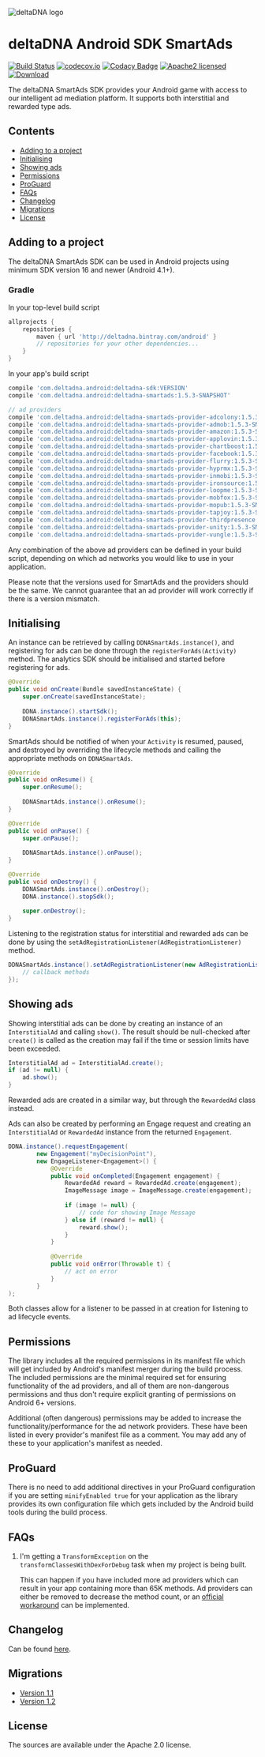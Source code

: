 ![deltaDNA logo](https://deltadna.com/wp-content/uploads/2015/06/deltadna_www@1x.png)

# deltaDNA Android SDK SmartAds
[![Build Status](https://travis-ci.org/deltaDNA/android-smartads-sdk.svg)](https://travis-ci.org/deltaDNA/android-smartads-sdk)
[![codecov.io](https://codecov.io/github/deltaDNA/android-smartads-sdk/coverage.svg)](https://codecov.io/github/deltaDNA/android-smartads-sdk)
[![Codacy Badge](https://api.codacy.com/project/badge/grade/438f868ae71a444b8a1f8ebce32c3176)](https://www.codacy.com/app/deltaDNA/android-smartads-sdk)
[![Apache2 licensed](https://img.shields.io/badge/license-Apache-blue.svg)](./LICENSE.txt)
[![Download](https://api.bintray.com/packages/deltadna/android/deltadna-smartads/images/download.svg)](https://bintray.com/deltadna/android/deltadna-smartads/_latestVersion)

The deltaDNA SmartAds SDK provides your Android game with access to our intelligent ad mediation platform.  It supports both interstitial and rewarded type ads.

## Contents
* [Adding to a project](#adding-to-a-project)
* [Initialising](#initialising)
* [Showing ads](#showing-ads)
* [Permissions](#permissions)
* [ProGuard](#proguard)
* [FAQs](#faqs)
* [Changelog](#changelog)
* [Migrations](#migrations)
* [License](#license)

## Adding to a project
The deltaDNA SmartAds SDK can be used in Android projects using minimum SDK version 16 and newer (Android 4.1+).

### Gradle
In your top-level build script
```groovy
allprojects {
    repositories {
        maven { url 'http://deltadna.bintray.com/android' }
        // repositories for your other dependencies...
    }
}
```
In your app's build script
```groovy
compile 'com.deltadna.android:deltadna-sdk:VERSION'
compile 'com.deltadna.android:deltadna-smartads:1.5.3-SNAPSHOT'

// ad providers
compile 'com.deltadna.android:deltadna-smartads-provider-adcolony:1.5.3-SNAPSHOT'
compile 'com.deltadna.android:deltadna-smartads-provider-admob:1.5.3-SNAPSHOT'
compile 'com.deltadna.android:deltadna-smartads-provider-amazon:1.5.3-SNAPSHOT'
compile 'com.deltadna.android:deltadna-smartads-provider-applovin:1.5.3-SNAPSHOT'
compile 'com.deltadna.android:deltadna-smartads-provider-chartboost:1.5.3-SNAPSHOT'
compile 'com.deltadna.android:deltadna-smartads-provider-facebook:1.5.3-SNAPSHOT'
compile 'com.deltadna.android:deltadna-smartads-provider-flurry:1.5.3-SNAPSHOT'
compile 'com.deltadna.android:deltadna-smartads-provider-hyprmx:1.5.3-SNAPSHOT'
compile 'com.deltadna.android:deltadna-smartads-provider-inmobi:1.5.3-SNAPSHOT'
compile 'com.deltadna.android:deltadna-smartads-provider-ironsource:1.5.3-SNAPSHOT'
compile 'com.deltadna.android:deltadna-smartads-provider-loopme:1.5.3-SNAPSHOT'
compile 'com.deltadna.android:deltadna-smartads-provider-mobfox:1.5.3-SNAPSHOT'
compile 'com.deltadna.android:deltadna-smartads-provider-mopub:1.5.3-SNAPSHOT'
compile 'com.deltadna.android:deltadna-smartads-provider-tapjoy:1.5.3-SNAPSHOT'
compile 'com.deltadna.android:deltadna-smartads-provider-thirdpresence:1.5.3-SNAPSHOT'
compile 'com.deltadna.android:deltadna-smartads-provider-unity:1.5.3-SNAPSHOT'
compile 'com.deltadna.android:deltadna-smartads-provider-vungle:1.5.3-SNAPSHOT'
```
Any combination of the above ad providers can be defined in your build script, depending on which ad networks you would like to use in your application.

Please note that the versions used for SmartAds and the providers should be the same. We cannot guarantee that an ad provider will work correctly if there is a version mismatch.

## Initialising
An instance can be retrieved by calling `DDNASmartAds.instance()`, and registering for ads can be done through the `registerForAds(Activity)` method. The analytics SDK should be initialised and started before registering for ads.
```java
@Override
public void onCreate(Bundle savedInstanceState) {
    super.onCreate(savedInstanceState);
    
    DDNA.instance().startSdk();
    DDNASmartAds.instance().registerForAds(this);
}
```

SmartAds should be notified of when your `Activity` is resumed, paused, and destroyed by overriding the lifecycle methods and calling the appropriate methods on `DDNASmartAds`.
```java
@Override
public void onResume() {
    super.onResume();
    
    DDNASmartAds.instance().onResume();
}

@Override
public void onPause() {
    super.onPause();
    
    DDNASmartAds.instance().onPause();
}

@Override
public void onDestroy() {
    DDNASmartAds.instance().onDestroy();
    DDNA.instance().stopSdk();
    
    super.onDestroy();
}
```

Listening to the registration status for interstitial and rewarded ads can be done by using the `setAdRegistrationListener(AdRegistrationListener)` method.
```java
DDNASmartAds.instance().setAdRegistrationListener(new AdRegistrationListener() {
    // callback methods
});
```

## Showing ads
Showing interstitial ads can be done by creating an instance of an `InterstitialAd` and calling `show()`. The result should be null-checked after `create()` is called as the creation may fail if the time or session limits have been exceeded.
```java
InterstitialAd ad = InterstitialAd.create();
if (ad != null) {
    ad.show();
}
```
Rewarded ads are created in a similar way, but through the `RewardedAd` class instead.

Ads can also be created by performing an Engage request and creating an `InterstitialAd` or `RewardedAd` instance from the returned `Engagement`.
```java
DDNA.instance().requestEngagement(
        new Engagement("myDecisionPoint"),
        new EngageListener<Engagement>() {
            @Override
            public void onCompleted(Engagement engagement) {
                RewardedAd reward = RewardedAd.create(engagement);
                ImageMessage image = ImageMessage.create(engagement);
                
                if (image != null) {
                    // code for showing Image Message
                } else if (reward != null) {
                    reward.show();
                }
            }
            
            @Override
            public void onError(Throwable t) {
                // act on error
            }
        }
);
```

Both classes allow for a listener to be passed in at creation for listening to ad lifecycle events.

## Permissions
The library includes all the required permissions in its manifest file which will get included by Android's manifest merger during the build process. The included permissions are the minimal required set for ensuring functionality of the ad providers, and all of them are non-dangerous permissions and thus don't require explicit granting of permissions on Android 6+ versions.

Additional (often dangerous) permissions may be added to increase the functionality/performance for the ad network providers. These have been listed in every provider's manifest file as a comment. You may add any of these to your application's manifest as needed.

## ProGuard
There is no need to add additional directives in your ProGuard configuration if you are setting `minifyEnabled true` for your application as the library provides its own configuration file which gets included by the Android build tools during the build process.

## FAQs
1.  I'm getting a `TransformException` on the `transformClassesWithDexForDebug` task when my project is being built.
    
    This can happen if you have included more ad providers which can result in your app containing more than 65K methods. Ad providers can either be removed to decrease the method count, or an [official workaround](http://developer.android.com/tools/building/multidex.html#mdex-gradle) can be implemented.

## Changelog
Can be found [here](CHANGELOG.md).

## Migrations
* [Version 1.1](docs/migrations/1.1.md)
* [Version 1.2](docs/migrations/1.2.md)

## License
The sources are available under the Apache 2.0 license.
